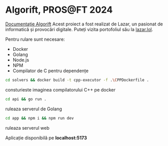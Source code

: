 # Algorift, PROS@FT 2024
[Documentație Algorift](https://github.com/lazarcloud/provocari-digitale/blob/main/design/docs.pdf)
Acest proiect a fost realizat de Lazar, un pasionat de informatică și provocări digitale. Puteți vizita portofoliul său la [lazar.lol](https://lazar.lol/).

Pentru rulare sunt necesare:

* Docker
* Golang
* Node.js
* NPM
* Compilator de C pentru dependențe

```sh
cd solvers && docker build -t cpp-executor -f .\CPPDockerfile .
```
consturieste imaginea compilatorului C++ pe docker
```sh
cd api && go run .
```
ruleaza serverul de Golang
```sh
cd app && npm i && npm run dev
```
ruleaza serverul web

Aplicație disponibilă pe **localhost:5173**



